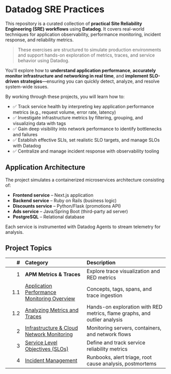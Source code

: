 

#  Datadog SRE Practices

This repository is a curated collection of **practical Site Reliability Engineering (SRE) workflows** using **Datadog**. It covers real-world techniques for application observability, performance monitoring, incident response, and reliability metrics.

> These exercises are structured to simulate production environments and support hands-on exploration of metrics, traces, and service behavior using Datadog.

You'll explore how to **understand application performance**, **accurately monitor infrastructure and networking in real time**, and **implement SLO-driven strategies**—ensuring you can quickly detect, analyze, and resolve system-wide issues.

By working through these projects, you will learn how to:

- ✅ Track service health by interpreting key application performance metrics (e.g., request volume, error rate, latency)
- ✅ Investigate infrastructure metrics by filtering, grouping, and visualizing data with tags
- ✅ Gain deep visibility into network performance to identify bottlenecks and failures
- ✅ Establish effective SLIs, set realistic SLO targets, and manage SLOs with Datadog
- ✅ Centralize and manage incident response with observability tooling

## Application Architecture

The project simulates a containerized microservices architecture consisting of:

- **Frontend service** – Next.js application
- **Backend service** – Ruby on Rails (business logic)
- **Discounts service** – Python/Flask (promotions API)
- **Ads service** – Java/Spring Boot (third-party ad server)
- **PostgreSQL** – Relational database

Each service is instrumented with Datadog Agents to stream telemetry for analysis.


##  Project Topics

| # | Category | Description |
|--:|:---------|:------------|
| 1 | **APM Metrics & Traces** | Explore trace visualization and RED metrics |
| &nbsp;&nbsp;&nbsp;1.1 | [Application Performance Monitoring Overview](topics/1-apm-metrics-traces/1.1-apm-overview.md) | Concepts, tags, spans, and trace ingestion |
| &nbsp;&nbsp;&nbsp;1.2 | [Analyzing Metrics and Traces](topics/1-apm-metrics-traces/1.2-analyzing-metrics-and-traces.md) | Hands-on exploration with RED metrics, flame graphs, and outlier analysis |
| 2 | [Infrastructure & Cloud Network Monitoring](topics/2-infra-network-monitoring.md) | Monitoring servers, containers, and network flows |
| 3 | [Service Level Objectives (SLOs)](topics/3-slos.md) | Define and track service reliability metrics |
| 4 | [Incident Management](topics/4-incident-management.md) | Runbooks, alert triage, root cause analysis, postmortems |







